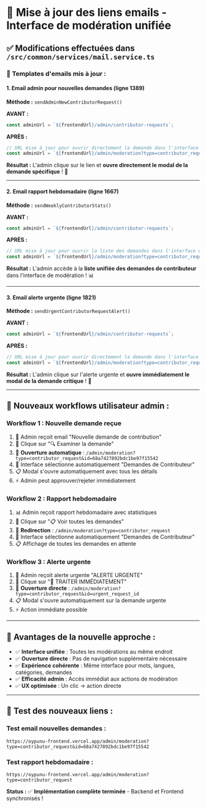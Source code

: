# 🔗 Mise à jour des liens emails - Interface de modération unifiée

## ✅ **Modifications effectuées dans `/src/common/services/mail.service.ts`**

### 📧 **Templates d'emails mis à jour :**

#### 1. **Email admin pour nouvelles demandes** (ligne 1389)
**Méthode :** `sendAdminNewContributorRequest()`

**AVANT :**
```typescript
const adminUrl = `${frontendUrl}/admin/contributor-requests`;
```

**APRÈS :**
```typescript
// URL mise à jour pour ouvrir directement la demande dans l'interface de modération unifiée
const adminUrl = `${frontendUrl}/admin/moderation?type=contributor_request&id=${data.requestId}`;
```

**Résultat :** L'admin clique sur le lien et **ouvre directement le modal de la demande spécifique** ! 🎯

---

#### 2. **Email rapport hebdomadaire** (ligne 1667)
**Méthode :** `sendWeeklyContributorStats()`

**AVANT :**
```typescript
const adminUrl = `${frontendUrl}/admin/contributor-requests`;
```

**APRÈS :**
```typescript
// URL mise à jour pour ouvrir la liste des demandes dans l'interface de modération unifiée
const adminUrl = `${frontendUrl}/admin/moderation?type=contributor_request`;
```

**Résultat :** L'admin accède à la **liste unifiée des demandes de contributeur** dans l'interface de modération ! 📊

---

#### 3. **Email alerte urgente** (ligne 1821)
**Méthode :** `sendUrgentContributorRequestAlert()`

**AVANT :**
```typescript
const adminUrl = `${frontendUrl}/admin/contributor-requests`;
```

**APRÈS :**
```typescript
// URL mise à jour pour ouvrir directement la demande dans l'interface de modération unifiée  
const adminUrl = `${frontendUrl}/admin/moderation?type=contributor_request&id=${data.requestId}`;
```

**Résultat :** L'admin clique sur l'alerte urgente et **ouvre immédiatement le modal de la demande critique** ! 🚨

---

## 🎯 **Nouveaux workflows utilisateur admin :**

### **Workflow 1 : Nouvelle demande reçue**
1. 📧 Admin reçoit email "Nouvelle demande de contribution"
2. 🔗 Clique sur "🔍 Examiner la demande" 
3. 🚀 **Ouverture automatique** : `/admin/moderation?type=contributor_request&id=68a7427892bdc1be97f15542`
4. 🤝 Interface sélectionne automatiquement "Demandes de Contributeur"
5. 📋 Modal s'ouvre automatiquement avec tous les détails
6. ⚡ Admin peut approuver/rejeter immédiatement

### **Workflow 2 : Rapport hebdomadaire**  
1. 📊 Admin reçoit rapport hebdomadaire avec statistiques
2. 🔗 Clique sur "📋 Voir toutes les demandes"
3. 🚀 **Redirection** : `/admin/moderation?type=contributor_request`
4. 🤝 Interface sélectionne automatiquement "Demandes de Contributeur" 
5. 📋 Affichage de toutes les demandes en attente

### **Workflow 3 : Alerte urgente**
1. 🚨 Admin reçoit alerte urgente "ALERTE URGENTE"
2. 🔗 Clique sur "🚨 TRAITER IMMÉDIATEMENT"
3. 🚀 **Ouverture directe** : `/admin/moderation?type=contributor_request&id=urgent_request_id`
4. 📋 Modal s'ouvre automatiquement sur la demande urgente
5. ⚡ Action immédiate possible

---

## 🔄 **Avantages de la nouvelle approche :**

- ✅ **Interface unifiée** : Toutes les modérations au même endroit
- ✅ **Ouverture directe** : Pas de navigation supplémentaire nécessaire
- ✅ **Expérience cohérente** : Même interface pour mots, langues, catégories, demandes  
- ✅ **Efficacité admin** : Accès immédiat aux actions de modération
- ✅ **UX optimisée** : Un clic → action directe

---

## 🧪 **Test des nouveaux liens :**

### Test email nouvelles demandes :
```
https://oypunu-frontend.vercel.app/admin/moderation?type=contributor_request&id=68a7427892bdc1be97f15542
```

### Test rapport hebdomadaire :
```
https://oypunu-frontend.vercel.app/admin/moderation?type=contributor_request
```

**Status :** ✅ **Implémentation complète terminée** - Backend et Frontend synchronisés !